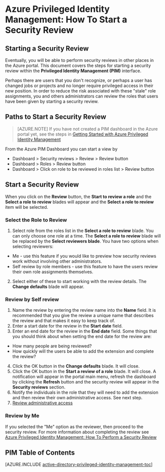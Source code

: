 <properties
   pageTitle="Azure Privileged Identity Management: How To Start a Security Review"
   description="Learn how to create a security review for privileged identities with the Azure Privileged Identity Management extension."
   services="active-directory"
   documentationCenter=""
   authors="IHenkel"
   manager="stevenpo"
   editor=""/>

<tags
   ms.service="na"
   ms.devlang="na"
   ms.topic="article"
   ms.tgt_pltfrm="na"
   ms.workload="identity"
   ms.date="09/21/2015"
   ms.author="inhenk"/>

# Azure Privileged Identity Management: How To Start a Security Review

## Starting a Security Review
Eventually, you will be able to perform security reviews in other places in the Azure portal.  This document covers the steps for starting a security review within the **Privileged Identity Management (PIM)** interface.

Perhaps there are users that you don't recognize, or perhaps a user has changed jobs or projects and no longer require privileged access in their new position.  In order to reduce the risk associated with these "stale" role assignments, you and others administrators can review the roles that users have been given by starting a security review.

## Paths to Start a Security Review
> [AZURE.NOTE] If you have not created a PIM dashboard in the Azure portal yet, see the steps in  [Getting Started with Azure Privileged Identity Management](active-directory-privileged-identity-management-getting-started.md)

From the Azure PIM Dashboard you can start a view by

- Dashboard > Security reviews > Review > Review button
- Dashboard > Roles > Review button
- Dashboard > Click on role to be reviewed in roles list > Review button

## Start a Security Review

When you click on the **Review** button, the **Start to review a role** and the **Select a role to review** blades will appear and the **Select a role to review** item will be selected.

### Select the Role to Review

1. Select role from the roles list in the **Select a role to review** blade.  You can only choose one role at a time.  The **Select a role to review** blade will be replaced by the **Select reviewers blade**.  You have two options when selecting reviewers:
  - Me - use this feature if you would like to preview how security reviews work without involving other administrators.
  - Self review by role members - use this feature to have the users review their own role assignments themselves.
2. Select either of these to start working with the review details. The **Change defaults** blade will appear.

### Review by Self review

1. Name the review by entering the review name into the **Name** field.  It is recommended that you give the review a unique name that describes the review and that makes it easy to keep track of.
2. Enter a start date for the review in the **Start date** field.
3. Enter an end date for the review in the **End date** field.  Some things that you should think about when setting the end date for the review are:
  - How many people are being reviewed?
  - How quickly will the users be able to add the extension and complete the review?
4. Click the OK button in the **Change defaults** blade. It will close.
5. Click the  OK button in the **Start a review of a role** blade.  It will close. A notification will appear in the portal main menu, refresh the dashboard by clicking the **Refresh** button and the security review will appear in the **Security reviews** section.
6. Notify the individuals in the role that they will need to add the extension and then review their own administrative access.  See next step.
6. [Review administrative access](active-directory-privileged-identity-management-how-to-perform-security-review.md)

### Review by Me

If you selected the "Me" option as the reviewer, then proceed to the security review. For more information about completing the review see [Azure Privileged Identity Management: How To Perform a Security Review](active-directory-privileged-identity-management-how-to-perform-security-review.md)

<!--Every topic should have next steps and links to the next logical set of content to keep the customer engaged-->
## PIM Table of Contents
[AZURE.INCLUDE [active-directory-privileged-identity-management-toc](../../includes/active-directory-privileged-identity-management-toc.md)]


